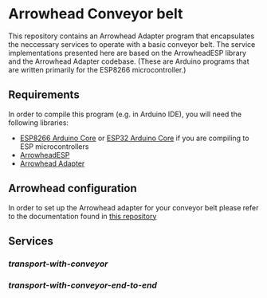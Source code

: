 # Arrowhead Conveyor belt

This repository contains an Arrowhead Adapter program that encapsulates the neccessary services to operate with a basic conveyor belt. The service implementations presented here are based on the ArrowheadESP library and the Arrowhead Adapter codebase. (These are Arduino programs that are written primarily for the ESP8266 microcontroller.)

## Requirements

In order to compile this program (e.g. in Arduino IDE), you will need the following libraries:

* [ESP8266 Arduino Core](https://github.com/esp8266/Arduino) or [ESP32 Arduino Core](https://github.com/espressif/arduino-esp32) if you are compiling to ESP microcontrollers
* [ArrowheadESP](https://github.com/arrowhead-f/ArrowheadESP)
* [Arrowhead Adapter](https://github.com/arrowhead-f/adapter-quick-demo-dev)

## Arrowhead configuration

In order to set up the Arrowhead adapter for your conveyor belt please refer to the documentation found in [this repository](https://github.com/bazileos/adapter-quick-demo-dev)

## Services

### *transport-with-conveyor*

### *transport-with-conveyor-end-to-end*
